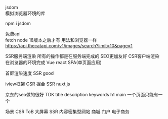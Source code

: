 jsdom  
模拟浏览器环境的库  

npm i jsdom   

免费api  
 fetch node 18版本之后才有 用法和浏览器一样
https://api.thecatapi.com/v1/images/search?limit=10&page=1


SSR服务端渲染 所有的操作都是在服务端完成的  SEO更加友好
CSR客户端渲染 在浏览器的环境完成 Vue react SPA(单页面应用)

首屏渲染速度 SSR good

iview框架 CSR
掘金 SSR nuxt js

京东的seo做的很好
TDK title description keywords
h1 main 一个页面只能有一个

场景
CSR ToB 大屏幕
SSR 内容密集型网站 商城 门户 电子商务

